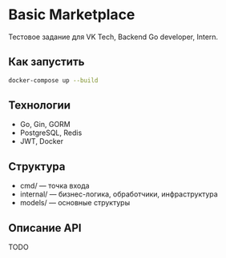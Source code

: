 # Basic Marketplace

Тестовое задание для VK Tech, Backend Go developer, Intern.

## Как запустить

```bash
docker-compose up --build
```

## Технологии

- Go, Gin, GORM
- PostgreSQL, Redis
- JWT, Docker

## Структура

- cmd/ — точка входа
- internal/ — бизнес-логика, обработчики, инфраструктура
- models/ — основные структуры

## Описание API

TODO
